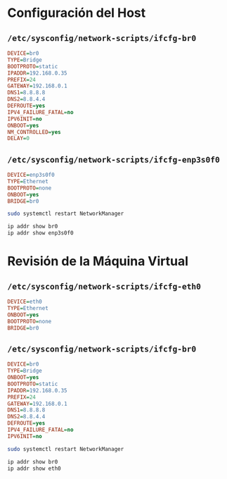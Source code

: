 
# Configuración del Host

## `/etc/sysconfig/network-scripts/ifcfg-br0`

```ini
DEVICE=br0
TYPE=Bridge
BOOTPROTO=static
IPADDR=192.168.0.35
PREFIX=24
GATEWAY=192.168.0.1
DNS1=8.8.8.8
DNS2=8.8.4.4
DEFROUTE=yes
IPV4_FAILURE_FATAL=no
IPV6INIT=no
ONBOOT=yes
NM_CONTROLLED=yes
DELAY=0
```

## `/etc/sysconfig/network-scripts/ifcfg-enp3s0f0`

```ini
DEVICE=enp3s0f0
TYPE=Ethernet
BOOTPROTO=none
ONBOOT=yes
BRIDGE=br0
```

```bash
sudo systemctl restart NetworkManager
```

```bash
ip addr show br0
ip addr show enp3s0f0
```

# Revisión de la Máquina Virtual


## `/etc/sysconfig/network-scripts/ifcfg-eth0` 

```ini
DEVICE=eth0
TYPE=Ethernet
ONBOOT=yes
BOOTPROTO=none
BRIDGE=br0  
```

## `/etc/sysconfig/network-scripts/ifcfg-br0`


```ini
DEVICE=br0
TYPE=Bridge
ONBOOT=yes
BOOTPROTO=static
IPADDR=192.168.0.35
PREFIX=24
GATEWAY=192.168.0.1
DNS1=8.8.8.8
DNS2=8.8.4.4
DEFROUTE=yes
IPV4_FAILURE_FATAL=no
IPV6INIT=no
```

```bash
sudo systemctl restart NetworkManager
```

```bash
ip addr show br0
ip addr show eth0
```